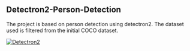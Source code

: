 ## **Detectron2-Person-Detection**
The project is based on person detection using detectron2. The dataset used is filtered from the initial COCO dataset.

[![Detectron2](http://img.youtube.com/vi/4WOjiw-H5uk/0.jpg)](http://www.youtube.com/watch?v=4WOjiw-H5uk "Detectron2 Person Detection")
